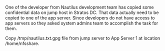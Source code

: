 One of the developer from Nautilus development team has copied some confidential data on jump host in Stratos DC. That data actually need to be copied to one of the app server. Since developers do not have access to app servers so they asked system admins team to accomplish the task for them.

Copy /tmp/nautilus.txt.gpg file from jump server to App Server 1 at location /home/nfsshare.
